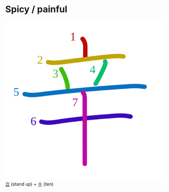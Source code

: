 # Spicy / painful
![8f9b](Kanji/kanji-colorize/8f9b.svg)
[立](Kanji/kanji-dict/立.md) (stand up) + [十](Kanji/kanji-dict/十.md) (ten) 